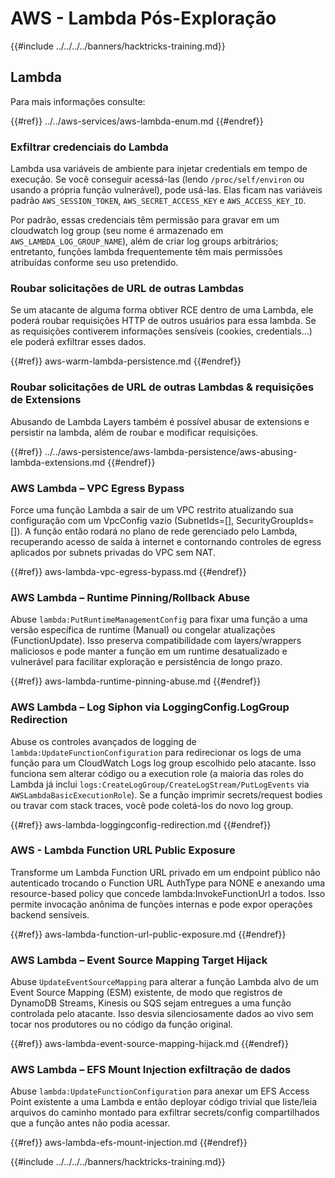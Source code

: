 # AWS - Lambda Pós-Exploração

{{#include ../../../../banners/hacktricks-training.md}}

## Lambda

Para mais informações consulte:

{{#ref}}
../../aws-services/aws-lambda-enum.md
{{#endref}}

### Exfiltrar credenciais do Lambda

Lambda usa variáveis de ambiente para injetar credentials em tempo de execução. Se você conseguir acessá-las (lendo `/proc/self/environ` ou usando a própria função vulnerável), pode usá-las. Elas ficam nas variáveis padrão `AWS_SESSION_TOKEN`, `AWS_SECRET_ACCESS_KEY` e `AWS_ACCESS_KEY_ID`.

Por padrão, essas credenciais têm permissão para gravar em um cloudwatch log group (seu nome é armazenado em `AWS_LAMBDA_LOG_GROUP_NAME`), além de criar log groups arbitrários; entretanto, funções lambda frequentemente têm mais permissões atribuídas conforme seu uso pretendido.

### Roubar solicitações de URL de outras Lambdas

Se um atacante de alguma forma obtiver RCE dentro de uma Lambda, ele poderá roubar requisições HTTP de outros usuários para essa lambda. Se as requisições contiverem informações sensíveis (cookies, credentials...) ele poderá exfiltrar esses dados.

{{#ref}}
aws-warm-lambda-persistence.md
{{#endref}}

### Roubar solicitações de URL de outras Lambdas & requisições de Extensions

Abusando de Lambda Layers também é possível abusar de extensions e persistir na lambda, além de roubar e modificar requisições.

{{#ref}}
../../aws-persistence/aws-lambda-persistence/aws-abusing-lambda-extensions.md
{{#endref}}

### AWS Lambda – VPC Egress Bypass

Force uma função Lambda a sair de um VPC restrito atualizando sua configuração com um VpcConfig vazio (SubnetIds=[], SecurityGroupIds=[]). A função então rodará no plano de rede gerenciado pelo Lambda, recuperando acesso de saída à internet e contornando controles de egress aplicados por subnets privadas do VPC sem NAT.

{{#ref}}
aws-lambda-vpc-egress-bypass.md
{{#endref}}

### AWS Lambda – Runtime Pinning/Rollback Abuse

Abuse `lambda:PutRuntimeManagementConfig` para fixar uma função a uma versão específica de runtime (Manual) ou congelar atualizações (FunctionUpdate). Isso preserva compatibilidade com layers/wrappers maliciosos e pode manter a função em um runtime desatualizado e vulnerável para facilitar exploração e persistência de longo prazo.

{{#ref}}
aws-lambda-runtime-pinning-abuse.md
{{#endref}}

### AWS Lambda – Log Siphon via LoggingConfig.LogGroup Redirection

Abuse os controles avançados de logging de `lambda:UpdateFunctionConfiguration` para redirecionar os logs de uma função para um CloudWatch Logs log group escolhido pelo atacante. Isso funciona sem alterar código ou a execution role (a maioria das roles do Lambda já inclui `logs:CreateLogGroup/CreateLogStream/PutLogEvents` via `AWSLambdaBasicExecutionRole`). Se a função imprimir secrets/request bodies ou travar com stack traces, você pode coletá-los do novo log group.

{{#ref}}
aws-lambda-loggingconfig-redirection.md
{{#endref}}

### AWS - Lambda Function URL Public Exposure

Transforme um Lambda Function URL privado em um endpoint público não autenticado trocando o Function URL AuthType para NONE e anexando uma resource-based policy que concede lambda:InvokeFunctionUrl a todos. Isso permite invocação anônima de funções internas e pode expor operações backend sensíveis.

{{#ref}}
aws-lambda-function-url-public-exposure.md
{{#endref}}

### AWS Lambda – Event Source Mapping Target Hijack

Abuse `UpdateEventSourceMapping` para alterar a função Lambda alvo de um Event Source Mapping (ESM) existente, de modo que registros de DynamoDB Streams, Kinesis ou SQS sejam entregues a uma função controlada pelo atacante. Isso desvia silenciosamente dados ao vivo sem tocar nos produtores ou no código da função original.

{{#ref}}
aws-lambda-event-source-mapping-hijack.md
{{#endref}}

### AWS Lambda – EFS Mount Injection exfiltração de dados

Abuse `lambda:UpdateFunctionConfiguration` para anexar um EFS Access Point existente a uma Lambda e então deployar código trivial que liste/leia arquivos do caminho montado para exfiltrar secrets/config compartilhados que a função antes não podia acessar.

{{#ref}}
aws-lambda-efs-mount-injection.md
{{#endref}}



{{#include ../../../../banners/hacktricks-training.md}}
